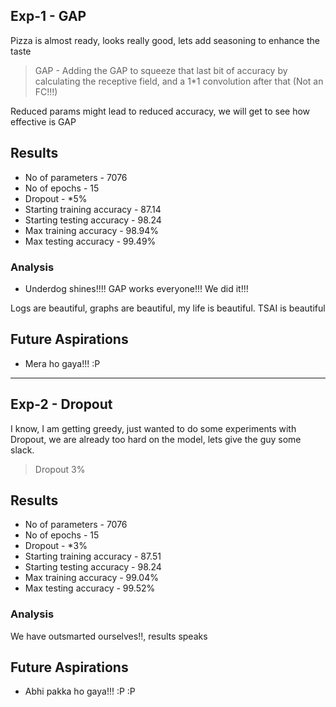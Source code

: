 
## Exp-1 - GAP

Pizza is almost ready, looks really good, lets add seasoning to enhance the taste

> GAP - 
Adding the GAP to squeeze that last bit of accuracy by calculating the receptive field, and a 1*1 convolution after that (Not an FC!!!)

Reduced params might lead to reduced accuracy, we will get to see how effective is GAP

## Results

- No of parameters - 7076
- No of epochs - 15
- Dropout - *5%
- Starting training accuracy - 87.14
- Starting testing accuracy - 98.24
- Max training accuracy - 98.94%
- Max testing accuracy - 99.49%

### Analysis


- Underdog shines!!!! GAP works everyone!!! We did it!!! 

Logs are beautiful, graphs are beautiful, my life is beautiful. TSAI is beautiful

## Future Aspirations

- Mera ho gaya!!! :P

*********************************************

## Exp-2 - Dropout

I know, I am getting greedy, just wanted to do some experiments with Dropout, we are already too hard on the model, lets give the guy some slack.

> Dropout 3%

## Results

- No of parameters - 7076
- No of epochs - 15
- Dropout - *3%
- Starting training accuracy - 87.51
- Starting testing accuracy - 98.24
- Max training accuracy - 99.04%
- Max testing accuracy - 99.52%

### Analysis

We have outsmarted ourselves!!, results speaks

## Future Aspirations

- Abhi pakka ho gaya!!! :P :P